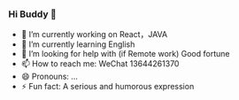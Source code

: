 ### Hi Buddy 👋 ###
- 🔭 I’m currently working on React，JAVA
- 🌱 I’m currently learning English
- 🤔 I’m looking for help with (if Remote work) Good fortune
- 📫 How to reach me: WeChat 13644261370
- 😄 Pronouns: ...
- ⚡ Fun fact: A serious and humorous expression
<!--
**li-xiangyun/li-xiangyun** is a ✨ _special_ ✨ repository because its `README.md` (this file) appears on your GitHub profile.

Here are some ideas to get you started:


-->


